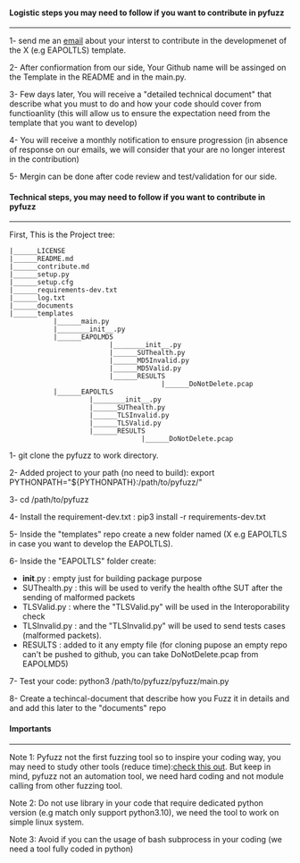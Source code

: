 #### Logistic steps you may need to follow if you want to contribute in pyfuzz
-------------------------------------------------------------------------------------------------------------------------------
1- send me an <a href="mailto:vrai.hack@hotmail.com?">email</a> about your interst to contribute in the developmenet of the X (e.g EAPOLTLS) template.

2- After confiormation from our side, Your Github name will be assinged on the Template in the README and in the main.py.

3- Few days later, You will receive a "detailed technical document"  that describe what you must to do and how your code should cover from functioanlity (this will allow us to ensure the expectation need from the template that you want to develop) 

4- You will receive a monthly notification to ensure progression (in absence of response on our emails, we will consider that your are no longer interest in the contribution)

5- Mergin can be done after code review and test/validation for our side.


#### Technical steps, you may need to follow if you want to contribute in pyfuzz
-------------------------------------------------------------------------------------------------------------------------------
First, This is the Project tree:
   
    |______LICENSE
    |______README.md
    |______contribute.md
    |______setup.py
    |______setup.cfg
    |______requirements-dev.txt
    |______log.txt 
    |______documents
    |______templates
               |______main.py
               |________init__.py
               |______EAPOLMD5
                             |________init__.py
                             |______SUThealth.py
                             |______MD5Invalid.py
                             |______MD5Valid.py
                             |______RESULTS
                                          |______DoNotDelete.pcap
               |______EAPOLTLS
                        |________init__.py
                        |______SUThealth.py
                        |______TLSInvalid.py
                        |______TLSValid.py
                        |______RESULTS
                                     |______DoNotDelete.pcap
                            
1- git clone the pyfuzz to work directory.

2- Added project to your path (no need to build): export PYTHONPATH="${PYTHONPATH}:/path/to/pyfuzz/"

3- cd /path/to/pyfuzz

4- Install the requirement-dev.txt : pip3 install -r requirements-dev.txt

5- Inside the "templates" repo create a new folder named (X e.g EAPOLTLS in case you want to develop the EAPOLTLS).

6- Inside the "EAPOLTLS" folder create:
- __init__.py : empty just for building package purpose
- SUThealth.py : this will be used to verify the health ofthe SUT after the sending of malformed packets
- TLSValid.py : where the "TLSValid.py" will be used in the Interoporability check
- TLSInvalid.py : and the "TLSInvalid.py" will be used to send tests cases (malformed packets).
- RESULTS : added to it any empty file (for cloning pupose an empty repo can't be pushed to github, you can take DoNotDelete.pcap from EAPOLMD5) 

7- Test your code: python3 /path/to/pyfuzz/pyfuzz/main.py

8- Create a techincal-document that describe how you Fuzz it in details and and add this later to the "documents" repo

#### Importants
-------------------------------------------------------------------------------------------------------------------------------
Note 1: Pyfuzz not the first fuzzing tool so to inspire your coding way, you may need to study other tools (reduce time):[check this out](https://github.com/VraiHack/pyfuzz/blob/main/documents/For%20contributer%20only-Inspire%20your%20coding%20way..xlsx). But keep in mind, pyfuzz not an automation tool, we need hard coding and not module calling from other fuzzing tool.

Note 2: Do not use library in your code that require dedicated python version (e.g match only support python3.10), we need the tool to work on simple linux system.

Note 3: Avoid if you can the usage of bash subprocess in your coding (we need a tool fully coded in python)
